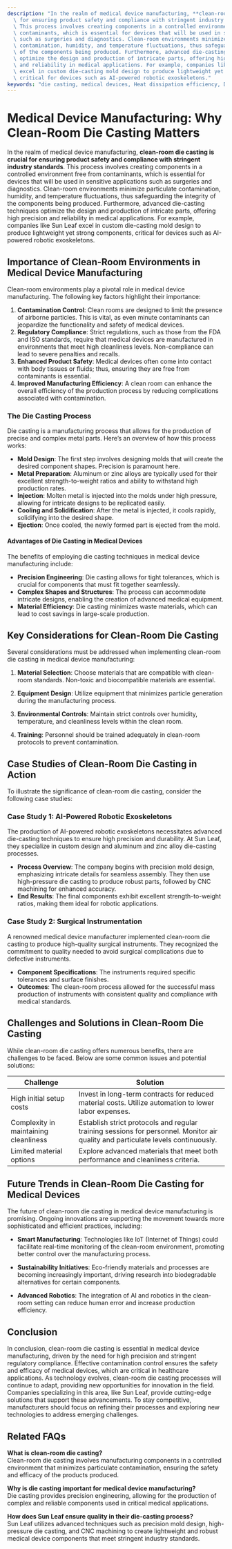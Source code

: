 ```yaml
---
description: "In the realm of medical device manufacturing, **clean-room die casting is crucial\
  \ for ensuring product safety and compliance with stringent industry standards**.\
  \ This process involves creating components in a controlled environment free from\
  \ contaminants, which is essential for devices that will be used in sensitive applications\
  \ such as surgeries and diagnostics. Clean-room environments minimize particulate\
  \ contamination, humidity, and temperature fluctuations, thus safeguarding the integrity\
  \ of the components being produced. Furthermore, advanced die-casting techniques\
  \ optimize the design and production of intricate parts, offering high precision\
  \ and reliability in medical applications. For example, companies like Sun Leaf\
  \ excel in custom die-casting mold design to produce lightweight yet strong components,\
  \ critical for devices such as AI-powered robotic exoskeletons."
keywords: "die casting, medical devices, Heat dissipation efficiency, Die casting process"
---
```

# Medical Device Manufacturing: Why Clean-Room Die Casting Matters

In the realm of medical device manufacturing, **clean-room die casting is crucial for ensuring product safety and compliance with stringent industry standards**. This process involves creating components in a controlled environment free from contaminants, which is essential for devices that will be used in sensitive applications such as surgeries and diagnostics. Clean-room environments minimize particulate contamination, humidity, and temperature fluctuations, thus safeguarding the integrity of the components being produced. Furthermore, advanced die-casting techniques optimize the design and production of intricate parts, offering high precision and reliability in medical applications. For example, companies like Sun Leaf excel in custom die-casting mold design to produce lightweight yet strong components, critical for devices such as AI-powered robotic exoskeletons.

## Importance of Clean-Room Environments in Medical Device Manufacturing

Clean-room environments play a pivotal role in medical device manufacturing. The following key factors highlight their importance:

1. **Contamination Control**: Clean rooms are designed to limit the presence of airborne particles. This is vital, as even minute contaminants can jeopardize the functionality and safety of medical devices.
2. **Regulatory Compliance**: Strict regulations, such as those from the FDA and ISO standards, require that medical devices are manufactured in environments that meet high cleanliness levels. Non-compliance can lead to severe penalties and recalls.
3. **Enhanced Product Safety**: Medical devices often come into contact with body tissues or fluids; thus, ensuring they are free from contaminants is essential.
4. **Improved Manufacturing Efficiency**: A clean room can enhance the overall efficiency of the production process by reducing complications associated with contamination.

### The Die Casting Process

Die casting is a manufacturing process that allows for the production of precise and complex metal parts. Here’s an overview of how this process works:

- **Mold Design**: The first step involves designing molds that will create the desired component shapes. Precision is paramount here.
- **Metal Preparation**: Aluminum or zinc alloys are typically used for their excellent strength-to-weight ratios and ability to withstand high production rates.
- **Injection**: Molten metal is injected into the molds under high pressure, allowing for intricate designs to be replicated easily.
- **Cooling and Solidification**: After the metal is injected, it cools rapidly, solidifying into the desired shape.
- **Ejection**: Once cooled, the newly formed part is ejected from the mold.

#### Advantages of Die Casting in Medical Devices

The benefits of employing die casting techniques in medical device manufacturing include:

- **Precision Engineering**: Die casting allows for tight tolerances, which is crucial for components that must fit together seamlessly.
- **Complex Shapes and Structures**: The process can accommodate intricate designs, enabling the creation of advanced medical equipment.
- **Material Efficiency**: Die casting minimizes waste materials, which can lead to cost savings in large-scale production.

## Key Considerations for Clean-Room Die Casting

Several considerations must be addressed when implementing clean-room die casting in medical device manufacturing:

1. **Material Selection**: Choose materials that are compatible with clean-room standards. Non-toxic and biocompatible materials are essential.
  
2. **Equipment Design**: Utilize equipment that minimizes particle generation during the manufacturing process.
  
3. **Environmental Controls**: Maintain strict controls over humidity, temperature, and cleanliness levels within the clean room.

4. **Training**: Personnel should be trained adequately in clean-room protocols to prevent contamination.

## Case Studies of Clean-Room Die Casting in Action

To illustrate the significance of clean-room die casting, consider the following case studies:

### Case Study 1: AI-Powered Robotic Exoskeletons

The production of AI-powered robotic exoskeletons necessitates advanced die-casting techniques to ensure high precision and durability. At Sun Leaf, they specialize in custom design and aluminum and zinc alloy die-casting processes. 

- **Process Overview**: The company begins with precision mold design, emphasizing intricate details for seamless assembly. They then use high-pressure die casting to produce robust parts, followed by CNC machining for enhanced accuracy.
- **End Results**: The final components exhibit excellent strength-to-weight ratios, making them ideal for robotic applications.

### Case Study 2: Surgical Instrumentation

A renowned medical device manufacturer implemented clean-room die casting to produce high-quality surgical instruments. They recognized the commitment to quality needed to avoid surgical complications due to defective instruments.

- **Component Specifications**: The instruments required specific tolerances and surface finishes.
- **Outcomes**: The clean-room process allowed for the successful mass production of instruments with consistent quality and compliance with medical standards.

## Challenges and Solutions in Clean-Room Die Casting

While clean-room die casting offers numerous benefits, there are challenges to be faced. Below are some common issues and potential solutions:

| Challenge                       | Solution                                 |
|---------------------------------|-----------------------------------------|
| High initial setup costs        | Invest in long-term contracts for reduced material costs. Utilize automation to lower labor expenses. |
| Complexity in maintaining cleanliness | Establish strict protocols and regular training sessions for personnel. Monitor air quality and particulate levels continuously. |
| Limited material options        | Explore advanced materials that meet both performance and cleanliness criteria. |

## Future Trends in Clean-Room Die Casting for Medical Devices

The future of clean-room die casting in medical device manufacturing is promising. Ongoing innovations are supporting the movement towards more sophisticated and efficient practices, including:

- **Smart Manufacturing**: Technologies like IoT (Internet of Things) could facilitate real-time monitoring of the clean-room environment, promoting better control over the manufacturing process.
  
- **Sustainability Initiatives**: Eco-friendly materials and processes are becoming increasingly important, driving research into biodegradable alternatives for certain components.
  
- **Advanced Robotics**: The integration of AI and robotics in the clean-room setting can reduce human error and increase production efficiency.

## Conclusion 

In conclusion, clean-room die casting is essential in medical device manufacturing, driven by the need for high precision and stringent regulatory compliance. Effective contamination control ensures the safety and efficacy of medical devices, which are critical in healthcare applications. As technology evolves, clean-room die casting processes will continue to adapt, providing new opportunities for innovation in the field. Companies specializing in this area, like Sun Leaf, provide cutting-edge solutions that support these advancements. To stay competitive, manufacturers should focus on refining their processes and exploring new technologies to address emerging challenges.

## Related FAQs

**What is clean-room die casting?**  
Clean-room die casting involves manufacturing components in a controlled environment that minimizes particulate contamination, ensuring the safety and efficacy of the products produced.

**Why is die casting important for medical device manufacturing?**  
Die casting provides precision engineering, allowing for the production of complex and reliable components used in critical medical applications.

**How does Sun Leaf ensure quality in their die-casting process?**  
Sun Leaf utilizes advanced techniques such as precision mold design, high-pressure die casting, and CNC machining to create lightweight and robust medical device components that meet stringent industry standards.
